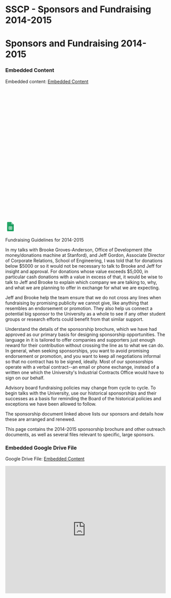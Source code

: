 # SSCP - Sponsors and Fundraising 2014-2015

# Sponsors and Fundraising 2014-2015

[](https://docs.google.com/spreadsheets/d/0AmGjGoaxVlX0dGtYdFBDN3NVRFV5NlFBRG5WVWgyWVE/edit)

### Embedded Content

Embedded content: [Embedded Content]()

<iframe width="100%" height="400" src="" frameborder="0"></iframe>

![](../../../../assets/sheets_32dp.png)

Fundraising Guidelines for 2014-2015

In my talks with Brooke Groves-Anderson, Office of Development (the money/donations machine at Stanford), and Jeff Gordon, Associate Director of Corporate Relations, School of Engineering, I was told that for donations below $5000 or so it would not be necessary to talk to Brooke and Jeff for insight and approval. For donations whose value exceeds $5,000, in particular cash donations with a value in excess of that, it would be wise to talk to Jeff and Brooke to explain which company we are talking to, why, and what we are planning to offer in exchange for what we are expecting. 

Jeff and Brooke help the team ensure that we do not cross any lines when fundraising by promising publicity we cannot give, like anything that resembles an endorsement or promotion. They also help us connect a potential big sponsor to the University as a whole to see if any other student groups or research efforts could benefit from that similar support. 

Understand the details of the sponsorship brochure, which we have had approved as our primary basis for designing sponsorship opportunities. The language in it is tailored to offer companies and supporters just enough reward for their contribution without crossing the line as to what we can do. In general, when seeking sponsorships, you want to avoid promising endorsement or promotion, and you want to keep all negotiations informal so that no contract has to be signed, ideally. Most of our sponsorships operate with a verbal contract--an email or phone exchange, instead of a written one which the University's Industrial Contracts Office would have to sign on our behalf.

Advisory board fundraising policies may change from cycle to cycle. To begin talks with the University, use our historical sponsorships and their successes as a basis for reminding the Board of the historical policies and exceptions we have been allowed to follow.

The sponsorship document linked above lists our sponsors and details how these are arranged and renewed.  

This page contains the 2014-2015 sponsorship brochure and other outreach documents, as well as several files relevant to specific, large sponsors. 

[](https://drive.google.com/folderview?id=1wLka0Fnrk55v5D1K1Ut3r55dOj_b7Nwv)

### Embedded Google Drive File

Google Drive File: [Embedded Content](https://drive.google.com/embeddedfolderview?id=1wLka0Fnrk55v5D1K1Ut3r55dOj_b7Nwv#list)

<iframe width="100%" height="400" src="https://drive.google.com/embeddedfolderview?id=1wLka0Fnrk55v5D1K1Ut3r55dOj_b7Nwv#list" frameborder="0"></iframe>

